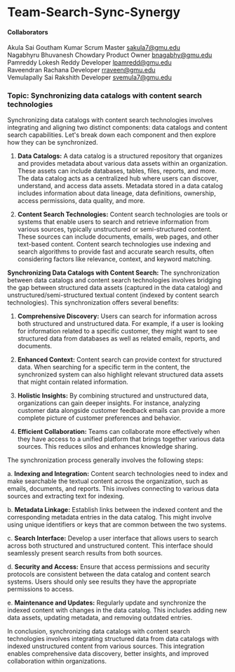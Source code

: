 # Team-Search-Sync-Synergy

#### Collaborators
Akula	Sai Goutham Kumar			    Scrum Master	sakula7@gmu.edu </br>
Nagabhyru	Bhuvanesh Chowdary	  Product Owner	bnagabhy@gmu.edu </br>
Pamreddy	Lokesh Reddy	 	      Developer	lpamredd@gmu.edu </br>
Raveendran	Rachana			        Developer	rraveen@gmu.edu </br>
Vemulapally	Sai Rakshith			  Developer	svemula7@gmu.edu </br>

### Topic: Synchronizing data catalogs with content search technologies

Synchronizing data catalogs with content search technologies involves integrating and aligning two distinct components: data catalogs and content search capabilities. Let's break down each component and then explore how they can be synchronized.

1. **Data Catalogs:**
A data catalog is a structured repository that organizes and provides metadata about various data assets within an organization. These assets can include databases, tables, files, reports, and more. The data catalog acts as a centralized hub where users can discover, understand, and access data assets. Metadata stored in a data catalog includes information about data lineage, data definitions, ownership, access permissions, data quality, and more.

2. **Content Search Technologies:**
Content search technologies are tools or systems that enable users to search and retrieve information from various sources, typically unstructured or semi-structured content. These sources can include documents, emails, web pages, and other text-based content. Content search technologies use indexing and search algorithms to provide fast and accurate search results, often considering factors like relevance, context, and keyword matching.

**Synchronizing Data Catalogs with Content Search:**
The synchronization between data catalogs and content search technologies involves bridging the gap between structured data assets (captured in the data catalog) and unstructured/semi-structured textual content (indexed by content search technologies). This synchronization offers several benefits:

1. **Comprehensive Discovery:** Users can search for information across both structured and unstructured data. For example, if a user is looking for information related to a specific customer, they might want to see structured data from databases as well as related emails, reports, and documents.

2. **Enhanced Context:** Content search can provide context for structured data. When searching for a specific term in the content, the synchronized system can also highlight relevant structured data assets that might contain related information.

3. **Holistic Insights:** By combining structured and unstructured data, organizations can gain deeper insights. For instance, analyzing customer data alongside customer feedback emails can provide a more complete picture of customer preferences and behavior.

4. **Efficient Collaboration:** Teams can collaborate more effectively when they have access to a unified platform that brings together various data sources. This reduces silos and enhances knowledge sharing.

The synchronization process generally involves the following steps:

a. **Indexing and Integration:** Content search technologies need to index and make searchable the textual content across the organization, such as emails, documents, and reports. This involves connecting to various data sources and extracting text for indexing.

b. **Metadata Linkage:** Establish links between the indexed content and the corresponding metadata entries in the data catalog. This might involve using unique identifiers or keys that are common between the two systems.

c. **Search Interface:** Develop a user interface that allows users to search across both structured and unstructured content. This interface should seamlessly present search results from both sources.

d. **Security and Access:** Ensure that access permissions and security protocols are consistent between the data catalog and content search systems. Users should only see results they have the appropriate permissions to access.

e. **Maintenance and Updates:** Regularly update and synchronize the indexed content with changes in the data catalog. This includes adding new data assets, updating metadata, and removing outdated entries.

In conclusion, synchronizing data catalogs with content search technologies involves integrating structured data from data catalogs with indexed unstructured content from various sources. This integration enables comprehensive data discovery, better insights, and improved collaboration within organizations.
